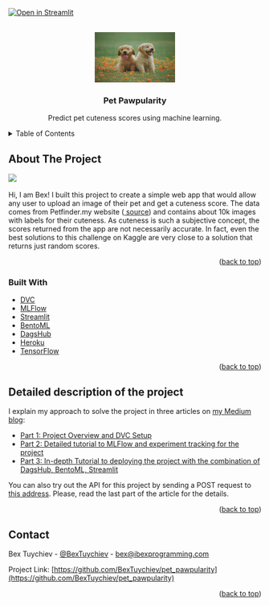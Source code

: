[![Open in Streamlit](https://static.streamlit.io/badges/streamlit_badge_black_white.svg)](https://share.streamlit.io/bextuychiev/pet_pawpularity/ui/src/ui.py)
<div id="top"></div>

<!-- PROJECT LOGO -->
<br />
<div align="center">
  <a href="https://github.com/BexTuychiev/pet_pawpularity">
    <img src="images/app_image.jpg" alt="Logo" width="160" height="100">
  </a>

<h3 align="center">Pet Pawpularity</h3>

  <p align="center">
    Predict pet cuteness scores using machine learning.
    <br />
  </p>
</div>



<!-- TABLE OF CONTENTS -->
<details>
  <summary>Table of Contents</summary>
  <ol>
    <li>
      <a href="#about-the-project">About The Project</a>
      <ul>
        <li><a href="#built-with">Built With</a></li>
      </ul>
    </li>
    <li><a href="#usage">Detailed information</a></li>
    <li><a href="#contact">Contact</a></li>
  </ol>
</details>



<!-- ABOUT THE PROJECT -->

## About The Project

![](images/demo.gif)

Hi, I am Bex! I built this project to create a simple web app that would allow any user to
upload an image of their pet and get a cuteness score. The data comes from Petfinder.my
website (<a href="https://www.kaggle.com/competitions/petfinder-pawpularity-score/data">
source</a>) and contains about 10k images with labels for their cuteness. As cuteness is
such a subjective concept, the scores returned from the app are not necessarily accurate.
In fact, even the best solutions to this challenge on Kaggle are very close to a solution
that returns just random scores.

<p align="right">(<a href="#top">back to top</a>)</p>

### Built With

* [DVC](https://dvc.org/)
* [MLFlow](https://mlflow.org/)
* [Streamlit](https://streamlit.io/)
* [BentoML](https://www.bentoml.com/)
* [DagsHub](https://dagshub.com/)
* [Heroku](https://www.heroku.com/)
* [TensorFlow](https://www.tensorflow.org/)

<p align="right">(<a href="#top">back to top</a>)</p>

<!-- Detailed info -->

## Detailed description of the project

I explain my approach to solve the project in three articles
on <a href="https://ibexorigin.medium.com/">my Medium blog</a>:

* [Part 1: Project Overview and DVC Setup](https://towardsdatascience.com/open-source-ml-project-with-dagshub-improve-pet-adoption-with-machine-learning-1-e9403f8f7711)
* [Part 2: Detailed tutorial to MLFlow and experiment tracking for the project](https://towardsdatascience.com/complete-guide-to-experiment-tracking-with-mlflow-and-dagshub-a0439479e0b9)
* [Part 3: In-depth Tutorial to deploying the project with the combination of DagsHub, BentoML, Streamlit](https://towardsdatascience.com/the-easiest-way-to-deploy-your-ml-dl-models-in-2022-streamlit-bentoml-dagshub-ccf29c901dac)

You can also try out the API for this project by sending a POST request
to <a href='https://pet-pawpularity.herokuapp.com/'>this address</a>. Please, read the
last part of the article for the details.
<p align="right">(<a href="#top">back to top</a>)</p>

<!-- CONTACT -->

## Contact

Bex Tuychiev - [@BexTuychiev](https://www.linkedin.com/in/bextuychiev/) -
bex@ibexprogramming.com

Project
Link: [https://github.com/BexTuychiev/pet_pawpularity](https://github.com/BexTuychiev/pet_pawpularity)

<p align="right">(<a href="#top">back to top</a>)</p>
